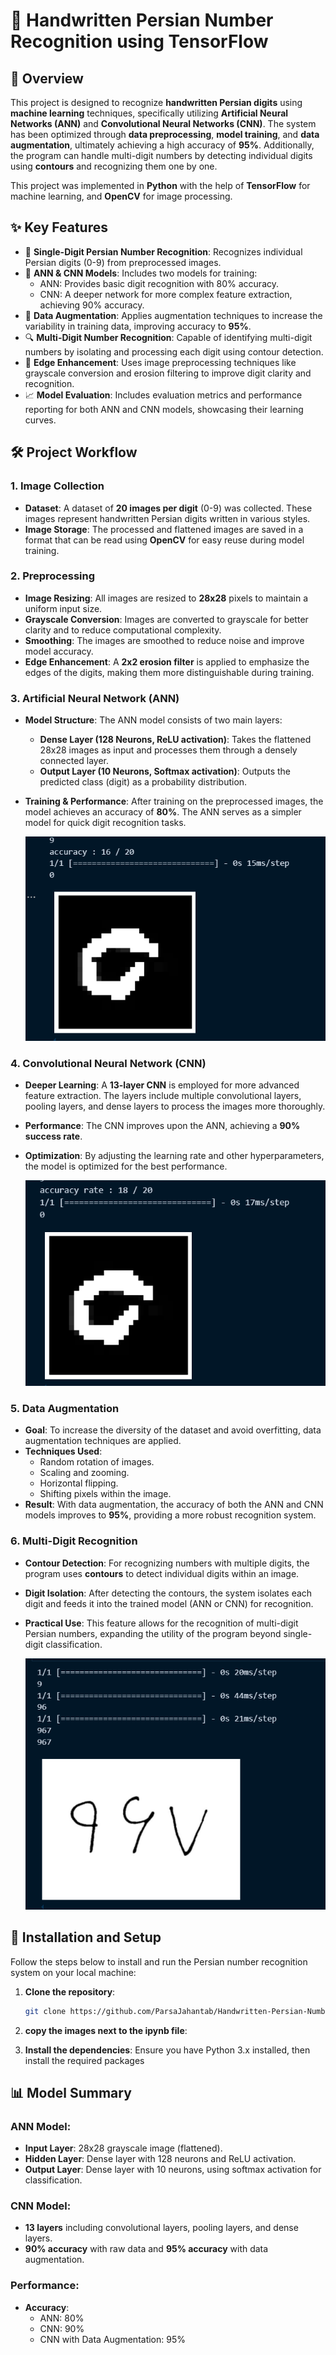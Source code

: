 # 🔢 Handwritten Persian Number Recognition using TensorFlow

## 📘 Overview

This project is designed to recognize **handwritten Persian digits** using **machine learning** techniques, specifically utilizing **Artificial Neural Networks (ANN)** and **Convolutional Neural Networks (CNN)**. The system has been optimized through **data preprocessing**, **model training**, and **data augmentation**, ultimately achieving a high accuracy of **95%**. Additionally, the program can handle multi-digit numbers by detecting individual digits using **contours** and recognizing them one by one. 

This project was implemented in **Python** with the help of **TensorFlow** for machine learning, and **OpenCV** for image processing.

## ✨ Key Features

- 🔢 **Single-Digit Persian Number Recognition**: Recognizes individual Persian digits (0-9) from preprocessed images.
- 🧠 **ANN & CNN Models**: Includes two models for training:
  - ANN: Provides basic digit recognition with 80% accuracy.
  - CNN: A deeper network for more complex feature extraction, achieving 90% accuracy.
- 🚀 **Data Augmentation**: Applies augmentation techniques to increase the variability in training data, improving accuracy to **95%**.
- 🔍 **Multi-Digit Number Recognition**: Capable of identifying multi-digit numbers by isolating and processing each digit using contour detection.
- 🎯 **Edge Enhancement**: Uses image preprocessing techniques like grayscale conversion and erosion filtering to improve digit clarity and recognition.
- 📈 **Model Evaluation**: Includes evaluation metrics and performance reporting for both ANN and CNN models, showcasing their learning curves.

## 🛠️ Project Workflow

### 1. **Image Collection**
- **Dataset**: A dataset of **20 images per digit** (0-9) was collected. These images represent handwritten Persian digits written in various styles.
- **Image Storage**: The processed and flattened images are saved in a format that can be read using **OpenCV** for easy reuse during model training.

### 2. **Preprocessing**
- **Image Resizing**: All images are resized to **28x28** pixels to maintain a uniform input size.
- **Grayscale Conversion**: Images are converted to grayscale for better clarity and to reduce computational complexity.
- **Smoothing**: The images are smoothed to reduce noise and improve model accuracy.
- **Edge Enhancement**: A **2x2 erosion filter** is applied to emphasize the edges of the digits, making them more distinguishable during training.

### 3. **Artificial Neural Network (ANN)**
   - **Model Structure**: The ANN model consists of two main layers:
     - **Dense Layer (128 Neurons, ReLU activation)**: Takes the flattened 28x28 images as input and processes them through a densely connected layer.
     - **Output Layer (10 Neurons, Softmax activation)**: Outputs the predicted class (digit) as a probability distribution.
   - **Training & Performance**: After training on the preprocessed images, the model achieves an accuracy of **80%**. The ANN serves as a simpler model for quick digit recognition tasks.

     ![](https://github.com/ParsaJahantab/Handwritten-Persian-Number-Recognition/blob/main/numbers/test4.png)

### 4. **Convolutional Neural Network (CNN)**
   - **Deeper Learning**: A **13-layer CNN** is employed for more advanced feature extraction. The layers include multiple convolutional layers, pooling layers, and dense layers to process the images more thoroughly.
   - **Performance**: The CNN improves upon the ANN, achieving a **90% success rate**.
   - **Optimization**: By adjusting the learning rate and other hyperparameters, the model is optimized for the best performance.

     ![](https://github.com/ParsaJahantab/Handwritten-Persian-Number-Recognition/blob/main/numbers/test3.png)

### 5. **Data Augmentation**
   - **Goal**: To increase the diversity of the dataset and avoid overfitting, data augmentation techniques are applied.
   - **Techniques Used**:
     - Random rotation of images.
     - Scaling and zooming.
     - Horizontal flipping.
     - Shifting pixels within the image.
   - **Result**: With data augmentation, the accuracy of both the ANN and CNN models improves to **95%**, providing a more robust recognition system.

### 6. **Multi-Digit Recognition**
   - **Contour Detection**: For recognizing numbers with multiple digits, the program uses **contours** to detect individual digits within an image.
   - **Digit Isolation**: After detecting the contours, the system isolates each digit and feeds it into the trained model (ANN or CNN) for recognition.
   - **Practical Use**: This feature allows for the recognition of multi-digit Persian numbers, expanding the utility of the program beyond single-digit classification.

     ![](https://github.com/ParsaJahantab/Handwritten-Persian-Number-Recognition/blob/main/numbers/test1.png)

## 🚀 Installation and Setup

Follow the steps below to install and run the Persian number recognition system on your local machine:

1. **Clone the repository**:
   ```bash
   git clone https://github.com/ParsaJahantab/Handwritten-Persian-Number-Recognition.git
   ```
   
2. **copy the images next to the ipynb file**:

3. **Install the dependencies**:
   Ensure you have Python 3.x installed, then install the required packages



## 📊 Model Summary

### ANN Model:
- **Input Layer**: 28x28 grayscale image (flattened).
- **Hidden Layer**: Dense layer with 128 neurons and ReLU activation.
- **Output Layer**: Dense layer with 10 neurons, using softmax activation for classification.

### CNN Model:
- **13 layers** including convolutional layers, pooling layers, and dense layers.
- **90% accuracy** with raw data and **95% accuracy** with data augmentation.

### Performance:
- **Accuracy**: 
  - ANN: 80%
  - CNN: 90%
  - CNN with Data Augmentation: 95%
